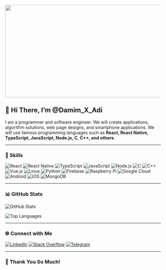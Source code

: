 <img src="https://github.com/user-attachments/assets/0e2b770f-0a82-4e26-9d62-9d8c87718c6c" width="900" height="300"> <br/>

## 👋 Hi There, I’m @Damim_X_Adi
I am a programmer and software engineer. We will create applications, algorithm solutions, web page designs, and smartphone applications. We will use famous programming languages such as **React, React Native, TypeScript, JavaScript, Node.js, C, C++, and others**.

---

### 🚀 Skills
![React](https://img.shields.io/badge/React-61DAFB?style=flat&logo=react&logoColor=black)
![React Native](https://img.shields.io/badge/React%20Native-61DAFB?style=flat&logo=react&logoColor=black)
![TypeScript](https://img.shields.io/badge/TypeScript-3178C6?style=flat&logo=typescript&logoColor=white)
![JavaScript](https://img.shields.io/badge/JavaScript-F7DF1E?style=flat&logo=javascript&logoColor=black)
![Node.js](https://img.shields.io/badge/Node.js-339933?style=flat&logo=node.js&logoColor=white)
![C](https://img.shields.io/badge/C-00599C?style=flat&logo=c&logoColor=white)
![C++](https://img.shields.io/badge/C++-00599C?style=flat&logo=c%2B%2B&logoColor=white)
![Vue.js](https://img.shields.io/badge/Vue.js-4FC08D?style=flat&logo=vue.js&logoColor=white)
![Linux](https://img.shields.io/badge/Linux-FCC624?style=flat&logo=linux&logoColor=black)
![Python](https://img.shields.io/badge/Python-3776AB?style=flat&logo=python&logoColor=white)
![Firebase](https://img.shields.io/badge/Firebase-FFCA28?style=flat&logo=firebase&logoColor=black)
![Raspberry Pi](https://img.shields.io/badge/Raspberry%20Pi-A22846?style=flat&logo=raspberry%20pi&logoColor=white)
![Google Cloud](https://img.shields.io/badge/Google%20Cloud-4285F4?style=flat&logo=google%20cloud&logoColor=white)
![Android](https://img.shields.io/badge/Android-3DDC84?style=flat&logo=android&logoColor=white)
![iOS](https://img.shields.io/badge/iOS-000000?style=flat&logo=ios&logoColor=white)
![MongoDB](https://img.shields.io/badge/MongoDB-47A248?style=flat&logo=mongodb&logoColor=white)

---

### 📊 GitHub Stats
![GitHub Stats](https://github-readme-stats.vercel.app/api?username=Damim_X_Adi&show_icons=true&theme=dark)

![Top Languages](https://github-readme-stats.vercel.app/api/top-langs/?username=Damim_X_Adi&layout=compact&theme=dark)

---

### 🌐 Connect with Me
[![LinkedIn](https://img.shields.io/badge/LinkedIn-0077B5?style=flat&logo=linkedin&logoColor=white)](https://linkedin.com/in/YOUR_PROFILE)
[![Stack Overflow](https://img.shields.io/badge/Stack%20Overflow-FE7A16?style=flat&logo=stack-overflow&logoColor=white)](https://stackoverflow.com/users/YOUR_ID)
[![Telegram](https://img.shields.io/badge/Telegram-2CA5E0?style=flat&logo=telegram&logoColor=white)](https://t.me/Damin_X_adi)

---

### 💞️ Thank You So Much!
